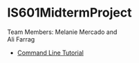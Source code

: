 # IS601MidtermProject

Team Members:
Melanie Mercado and  
Ali Farrag


* [Command Line Tutorial](/Command.md)
